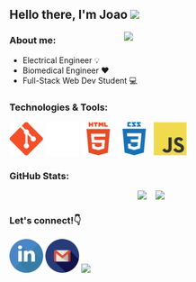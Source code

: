 ## Hello there, I'm Joao <img src="https://user-images.githubusercontent.com/30669837/169652807-dffaca65-500b-4c89-b207-4bdf0b8ead34.gif" width="40">

<img align='right' display='inline-block' src="https://user-images.githubusercontent.com/30669837/169658579-f301c1fa-f4b4-441b-bd2c-e16a1a9c5a33.png" width="300">

### About me:
* Electrical Engineer :bulb:
* Biomedical Engineer :hearts:
* Full-Stack Web Dev Student :computer:

### Technologies & Tools:
<img src="img/git.svg" width="60"> <img src="img/github5.png" width="60"> <img src="img/html.svg" width="60"> <img src="img/css.svg" width="60"> <img src="img/javascript.svg" width="60">
<br>
<p align='right' display='inline-block'>
 <!--!<i><br>"I work and believe in actions that can generate<br>a positive impact on people's lives."</i></p>-->

### GitHub Stats:
<p align="center"> 
 <img src="https://github-readme-stats.vercel.app/api?username=joao-gui-marcos&theme=radical"> &nbsp;&nbsp;
 <img src="https://github-readme-stats.vercel.app/api/top-langs/?username=joao-gui-marcos&theme=radical">
</p>

### Let's connect!:point_down:
<a href="https://www.linkedin.com/in/joao-guilherme-de-nigris-marcos" target="_blank"><img src="img/linkedin.png" target="_blank" width="60"></a>
<a href="mailto:jguilherme.marcos@gmail.com"><img src="img/gmail.png" width="60"></a>
<a href="https://www.instagram.com/john_the_nigris/" target="_blank"><img src="https://user-images.githubusercontent.com/30669837/169665663-45aa9fdc-90bc-4ed0-bc66-0b7b9be22584.png" width="63"></a>

<!--!

**joao-gui-marcos/joao-gui-marcos** is a ✨ _special_ ✨ repository because its `README.md` (this file) appears on your GitHub profile.

Here are some ideas to get you started:

- 🔭 I’m currently working on ...
- 🌱 I’m currently learning ...
- 👯 I’m looking to collaborate on ...
- 🤔 I’m looking for help with ...
- 💬 Ask me about ...
- 📫 How to reach me: ...
- 😄 Pronouns: ...
- ⚡ Fun fact: ...
-->
